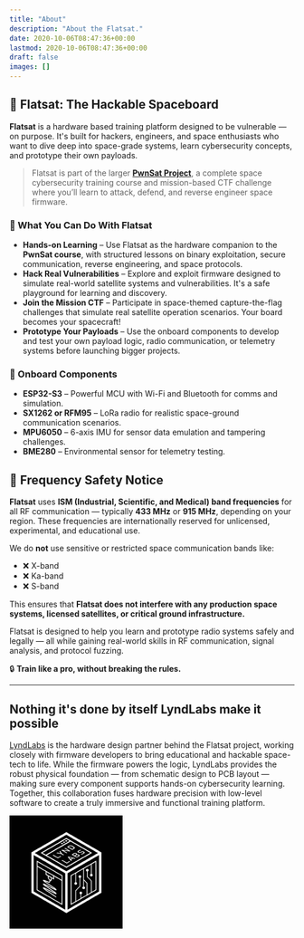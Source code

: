```yaml
---
title: "About"
description: "About the Flatsat."
date: 2020-10-06T08:47:36+00:00
lastmod: 2020-10-06T08:47:36+00:00
draft: false
images: []
---
```

## 🚀 Flatsat: The Hackable Spaceboard

**Flatsat** is a hardware based training platform designed to be vulnerable — on purpose. It's built for hackers, engineers, and space enthusiasts who want to dive deep into space-grade systems, learn cybersecurity concepts, and prototype their own payloads.

> Flatsat is part of the larger **[PwnSat Project](http://pwnsat.org)**, a complete space cybersecurity training course and mission-based CTF challenge where you’ll learn to attack, defend, and reverse engineer space firmware.

### 🧩 What You Can Do With Flatsat

- **Hands-on Learning** – Use Flatsat as the hardware companion to the **PwnSat course**, with structured lessons on binary exploitation, secure communication, reverse engineering, and space protocols.
- **Hack Real Vulnerabilities** – Explore and exploit firmware designed to simulate real-world satellite systems and vulnerabilities. It's a safe playground for learning and discovery.
- **Join the Mission CTF** – Participate in space-themed capture-the-flag challenges that simulate real satellite operation scenarios. Your board becomes your spacecraft!
- **Prototype Your Payloads** – Use the onboard components to develop and test your own payload logic, radio communication, or telemetry systems before launching bigger projects.


### 🧪 Onboard Components

- **ESP32-S3** – Powerful MCU with Wi-Fi and Bluetooth for comms and simulation.
- **SX1262 or RFM95** – LoRa radio for realistic space-ground communication scenarios.
- **MPU6050** – 6-axis IMU for sensor data emulation and tampering challenges.
- **BME280** – Environmental sensor for telemetry testing.


## 📡 Frequency Safety Notice

**Flatsat** uses **ISM (Industrial, Scientific, and Medical) band frequencies** for all RF communication — typically **433 MHz** or **915 MHz**, depending on your region. These frequencies are internationally reserved for unlicensed, experimental, and educational use.

We do **not** use sensitive or restricted space communication bands like:

- ❌ X-band  
- ❌ Ka-band  
- ❌ S-band  

This ensures that **Flatsat does not interfere with any production space systems, licensed satellites, or critical ground infrastructure.**

Flatsat is designed to help you learn and prototype radio systems safely and legally — all while gaining real-world skills in RF communication, signal analysis, and protocol fuzzing.

🔒 **Train like a pro, without breaking the rules.**

---


## Nothing it's done by itself LyndLabs make it possible
[LyndLabs](https://lyndlabs.io/) is the hardware design partner behind the Flatsat project, working closely with firmware developers to bring educational and hackable space-tech to life. While the firmware powers the logic, LyndLabs provides the robust physical foundation — from schematic design to PCB layout — making sure every component supports hands-on cybersecurity learning. Together, this collaboration fuses hardware precision with low-level software to create a truly immersive and functional training platform.

[![LyndLabs Logo](lyndlabs_logo.png "LyndLabs Logo")](https://lyndlabs.io/)
